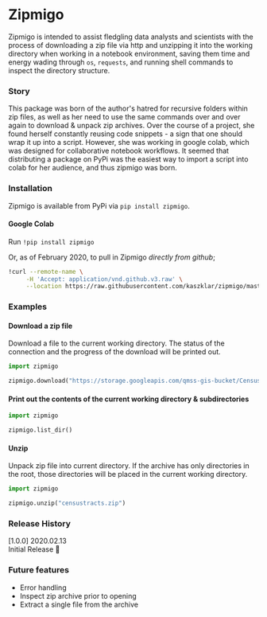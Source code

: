# Zipmigo
Zipmigo is intended to assist fledgling data analysts and scientists with the process of downloading a zip file via http and unzipping it into the working directory when working in a notebook environment, saving them time and energy wading through `os`, `requests`, and running shell commands to inspect the directory structure.

### Story
This package was born of the author's hatred for recursive folders within zip files, as well as her need to use the same commands over and over again to download & unpack zip archives. Over the course of a project, she found herself constantly reusing code snippets - a sign that one should wrap it up into a script. However, she was working in google colab, which was designed for collaborative notebook workflows. It seemed that distributing a package on PyPi was the easiest way to import a script into colab for her audience, and thus zipmigo was born.

### Installation
Zipmigo is available from PyPi via `pip install zipmigo`.

#### Google Colab
Run `!pip install zipmigo`  

Or, as of February 2020, to pull in Zipmigo *directly from github*;
```sh
!curl --remote-name \
     -H 'Accept: application/vnd.github.v3.raw' \
     --location https://raw.githubusercontent.com/kaszklar/zipmigo/master/zipmigo.py
```

### Examples
#### Download a zip file
Download a file to the current working directory. The status of the connection and the progress of the download will be printed out.

```python  
import zipmigo

zipmigo.download("https://storage.googleapis.com/qmss-gis-bucket/CensusTracts_2.zip", "censustracts.zip")
```

#### Print out the contents of the current working directory & subdirectories
```python
import zipmigo

zipmigo.list_dir()
```

#### Unzip
Unpack zip file into current directory. If the archive has only directories in the root, those directories will be placed in the current working directory.

```python
import zipmigo

zipmigo.unzip("censustracts.zip")
```

### Release History
[1.0.0] 2020.02.13  
Initial Release :tada:

### Future features
* Error handling
* Inspect zip archive prior to opening
* Extract a single file from the archive
